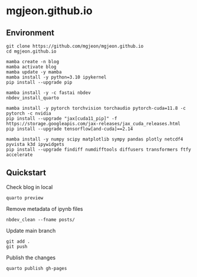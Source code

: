 # mgjeon.github.io

## Environment

```
git clone https://github.com/mgjeon/mgjeon.github.io
cd mgjeon.github.io
```

```
mamba create -n blog
mamba activate blog
mamba update -y mamba
mamba install -y python=3.10 ipykernel
pip install --upgrade pip

mamba install -y -c fastai nbdev
nbdev_install_quarto

mamba install -y pytorch torchvision torchaudio pytorch-cuda=11.8 -c pytorch -c nvidia
pip install --upgrade "jax[cuda11_pip]" -f https://storage.googleapis.com/jax-releases/jax_cuda_releases.html
pip install --upgrade tensorflow[and-cuda]==2.14

mamba install -y numpy scipy matplotlib sympy pandas plotly netcdf4 pyvista k3d ipywidgets
pip install --upgrade findiff numdifftools diffusers transformers ftfy accelerate
```

## Quickstart

Check blog in local
```
quarto preview
```

Remove metadata of ipynb files
```
nbdev_clean --fname posts/
```

Update main branch
```
git add .
git push
```

Publish the changes
```
quarto publish gh-pages
```